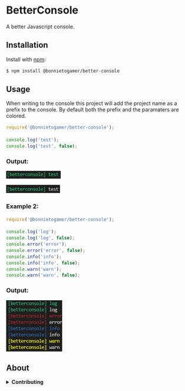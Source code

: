 # BetterConsole
A better Javascript console.

## Installation 
Install with [npm](https://www.npmjs.com/):
```sh
$ npm install @bonnietogamer/better-console
```

## Usage
When writing to the console this project will add the project name as a prefix to the console.
By default both the prefix and the paramaters are colored.

```js
require('@bonnietogamer/better-console');

console.log('test');
console.log('test', false);
```
### Output:

![Example 1](https://github.com/BonnieToGamer/BetterConsole/blob/main/screenshots/1.png)

![Example 2](https://github.com/BonnieToGamer/BetterConsole/blob/main/screenshots/2.png)

### Example 2:

```js
require('@bonnietogamer/better-console');

console.log('log');
console.log('log', false);
console.error('error');
console.error('error', false);
console.info('info');
console.info('info', false);
console.warn('warn');
console.warn('warn', false);
```

### Output:

![Example 3](https://github.com/BonnieToGamer/BetterConsole/blob/main/screenshots/3.png)

## About
<details>
<summary><strong>Contributing</strong></summary>

Feel free to make a pull request. If you encounter any issues

</details>
